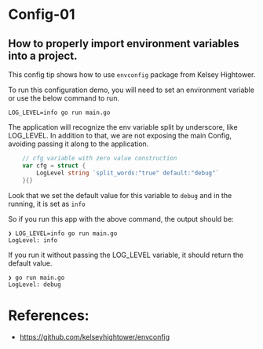 # Config-01
## How to properly import environment variables into a project.
This config tip shows how to use `envconfig` package from Kelsey Hightower.

To run this configuration demo, you will need to set an environment variable or use the below command to run.

`LOG_LEVEL=info go run main.go`

The application will recognize the env variable split by underscore, like LOG_LEVEL.
In addition to that, we are not exposing the main Config, avoiding passing it along to the application.

```go
	// cfg variable with zero value construction
	var cfg = struct {
		LogLevel string `split_words:"true" default:"debug"`
	}{}
```

Look that we set the default value for this variable to `debug` and in the running, it is set as `info`

So if you run this app with the above command, the output should be: 

```
❯ LOG_LEVEL=info go run main.go
LogLevel: info
```

If you run it without passing the LOG_LEVEL variable, it should return the default value.

```
❯ go run main.go
LogLevel: debug
```


# References:

- https://github.com/kelseyhightower/envconfig
